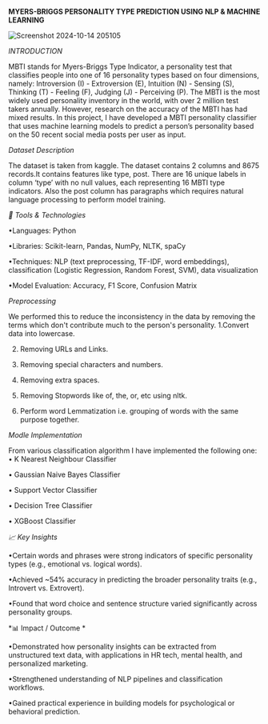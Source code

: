 **MYERS-BRIGGS PERSONALITY TYPE PREDICTION USING NLP & MACHINE LEARNING**

![Screenshot 2024-10-14 205105](https://github.com/user-attachments/assets/05550b36-77a6-4945-b0cb-5f259d426223)

*INTRODUCTION*

MBTI stands for Myers-Briggs Type Indicator, a personality test that classifies people into one of 16 personality types based on four dimensions, namely: Introversion (I) - Extroversion (E), Intuition (N) - Sensing (S), Thinking (T) - Feeling (F), Judging (J) - Perceiving (P). The MBTI is the most widely used personality inventory in the world, with over 2 million test takers annually. However, research on the accuracy of the MBTI has had mixed results. In this project, I have developed a MBTI personality classifier that uses machine learning models to predict a person’s personality based on the 50 recent social media posts per user as input.

*Dataset Description*

The dataset is taken from kaggle. The dataset contains 2 columns and 8675 records.It contains features like type, post. There are 16 unique labels in column ‘type’ with no null values, each representing 16 MBTI type indicators. Also the post column has paragraphs which requires natural language processing to perform model training.

*🧰 Tools & Technologies*

•Languages: Python

•Libraries: Scikit-learn, Pandas, NumPy, NLTK, spaCy

•Techniques: NLP (text preprocessing, TF-IDF, word embeddings), classification (Logistic Regression, Random Forest, SVM), data visualization

•Model Evaluation: Accuracy, F1 Score, Confusion Matrix

*Preprocessing*

We performed this to reduce the inconsistency in the data by removing the terms which don't contribute much to the person's personality.
1.Convert data into lowercase.

2.  Removing URLs and Links.

3. Removing special characters and numbers.
   
4. Removing extra spaces.
  
5. Removing Stopwords like of, the, or, etc using nltk.
  
6. Perform word Lemmatization i.e. grouping of words with the same purpose together.

*Modle Implementation*

From various classification algorithm I have implemented the following one:
• K Nearest Neighbour Classifier

• Gaussian Naive Bayes Classifier

• Support Vector Classifier

• Decision Tree Classifier

• XGBoost Classifier

*📈 Key Insights*

•Certain words and phrases were strong indicators of specific personality types (e.g., emotional vs. logical words).

•Achieved ~54% accuracy in predicting the broader personality traits (e.g., Introvert vs. Extrovert).

•Found that word choice and sentence structure varied significantly across personality groups.

*📊 Impact / Outcome *

•Demonstrated how personality insights can be extracted from unstructured text data, with applications in HR tech, mental health, and personalized marketing.

•Strengthened understanding of NLP pipelines and classification workflows.

•Gained practical experience in building models for psychological or behavioral prediction.


